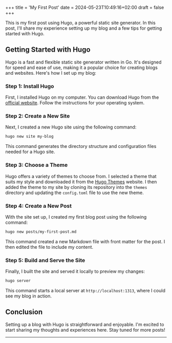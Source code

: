 +++
title = 'My First Post'
date = 2024-05-23T10:49:16+02:00
draft = false
+++

This is my first post using Hugo, a powerful static site generator. In this post, I'll share my experience setting up my blog and a few tips for getting started with Hugo.

## Getting Started with Hugo

Hugo is a fast and flexible static site generator written in Go. It's designed for speed and ease of use, making it a popular choice for creating blogs and websites. Here's how I set up my blog:

### Step 1: Install Hugo

First, I installed Hugo on my computer. You can download Hugo from the [official website](https://gohugo.io/getting-started/installing/). Follow the instructions for your operating system.

### Step 2: Create a New Site

Next, I created a new Hugo site using the following command:

```bash
hugo new site my-blog
```

This command generates the directory structure and configuration files needed for a Hugo site.

### Step 3: Choose a Theme

Hugo offers a variety of themes to choose from. I selected a theme that suits my style and downloaded it from the [Hugo Themes](https://themes.gohugo.io/) website. I then added the theme to my site by cloning its repository into the `themes` directory and updating the `config.toml` file to use the new theme.

### Step 4: Create a New Post

With the site set up, I created my first blog post using the following command:

```bash
hugo new posts/my-first-post.md
```

This command created a new Markdown file with front matter for the post. I then edited the file to include my content.

### Step 5: Build and Serve the Site

Finally, I built the site and served it locally to preview my changes:

```bash
hugo server
```

This command starts a local server at `http://localhost:1313`, where I could see my blog in action.

## Conclusion

Setting up a blog with Hugo is straightforward and enjoyable. I'm excited to start sharing my thoughts and experiences here. Stay tuned for more posts!

---
